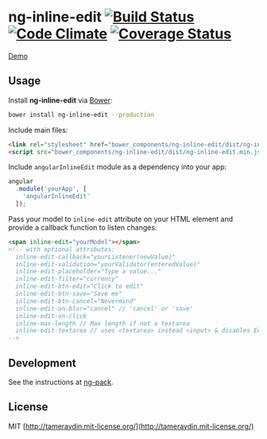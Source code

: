# ng-inline-edit [![Build Status](http://img.shields.io/travis/tameraydin/ng-inline-edit/master.svg?style=flat-square)](https://travis-ci.org/tameraydin/ng-inline-edit) [![Code Climate](http://img.shields.io/codeclimate/github/tameraydin/ng-inline-edit.svg?style=flat-square)](https://codeclimate.com/github/tameraydin/ng-inline-edit/dist/ng-inline-edit.js) [![Coverage Status](https://img.shields.io/coveralls/tameraydin/ng-inline-edit/master.svg?style=flat-square)](https://coveralls.io/r/tameraydin/ng-inline-edit?branch=master)

[Demo](http://tamerayd.in/ng-inline-edit/)

## Usage

Install **ng-inline-edit** via [Bower](http://bower.io):
```bash
bower install ng-inline-edit --production
```

Include main files:
```html
<link rel="stylesheet" href="bower_components/ng-inline-edit/dist/ng-inline-edit.min.css">
<script src="bower_components/ng-inline-edit/dist/ng-inline-edit.min.js"></script>
```

Include ``angularInlineEdit`` module as a dependency into your app:
```javascript
angular
  .module('yourApp', [
    'angularInlineEdit'
  ]);
```

Pass your model to ``inline-edit`` attribute on your HTML element and provide a callback function to listen changes:
```html
<span inline-edit="yourModel"></span>
<!-- with optional attributes:
  inline-edit-callback="yourListener(newValue)"
  inline-edit-validation="yourValidator(enteredValue)"
  inline-edit-placeholder="Type a value..."
  inline-edit-filter="currency"
  inline-edit-btn-edit="Click to edit"
  inline-edit-btn-save="Save me"
  inline-edit-btn-cancel="Nevermind"
  inline-edit-on-blur="cancel" // 'cancel' or 'save'
  inline-edit-on-click
  inline-max-length // Max length if not a textarea
  inline-edit-textarea // uses <textarea> instead <input> & disables Enter key submit
-->
```

## Development

See the instructions at [ng-pack](https://github.com/tameraydin/ng-pack#usage).

## License

MIT [http://tameraydin.mit-license.org/](http://tameraydin.mit-license.org/)
